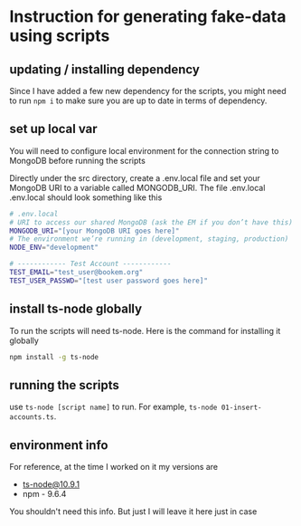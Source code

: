 # Instruction for generating fake-data using scripts

## updating / installing dependency

Since I have added a few new dependency for the scripts, you might need to run `npm i` to make sure you are up to date in terms of dependency.

## set up local var
You will need to configure local environment for the connection string to MongoDB before running the scripts

Directly under the src directory, create a .env.local file and set your MongoDB URI to a variable called MONGODB_URI. The file .env.local .env.local should look something like this

```bash
# .env.local
# URI to access our shared MongoDB (ask the EM if you don’t have this)
MONGODB_URI="[your MongoDB URI goes here]"
# The environment we’re running in (development, staging, production)
NODE_ENV="development"

# ------------ Test Account ------------
TEST_EMAIL="test_user@bookem.org"
TEST_USER_PASSWD="[test user password goes here]"
```

## install ts-node globally
To run the scripts will need ts-node. Here is the command for installing it globally

```bash
npm install -g ts-node
```

## running the scripts

use `ts-node [script name]` to run. For example, `ts-node 01-insert-accounts.ts`.


## environment info
For reference, at the time I worked on it my versions are
- ts-node@10.9.1
- npm - 9.6.4

You shouldn't need this info. But just I will leave it here just in case